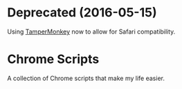 # Deprecated (2016-05-15)
Using [TamperMonkey](https://github.com/jmfederico/TamperMonkey-scripts) now to allow for Safari compatibility.

# Chrome Scripts
A collection of Chrome scripts that make my life easier.
